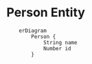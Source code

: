 # Person Entity

```mermaid
    erDiagram 
        Person {
            String name
            Number id
        }
```
